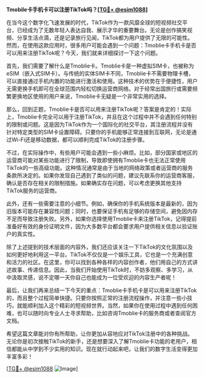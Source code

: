 **Tmobile卡手机卡可以注册TikTok吗？[[TG💪+ @esim1088](https://t.me/s/esim1088)]**

在当今这个数字化飞速发展的时代，TikTok作为一款风靡全球的短视频社交平台，已经成为了无数年轻人表达自我、展示才华的重要舞台。无论是创作搞笑视频、分享生活点滴，还是记录旅行见闻，TikTok都为用户提供了无限的可能性。然而，在使用这款应用时，很多用户可能会遇到一个问题：Tmoblie卡手机卡是否可以用来注册TikTok呢？今天，我们就来详细探讨一下这个问题。

首先，我们需要了解什么是Tmoblie卡。Tmoblie卡是一种虚拟SIM卡，也被称为eSIM（嵌入式SIM卡）。与传统的实体SIM卡不同，Tmoblie卡不需要物理卡槽，可以直接通过手机内置的功能进行激活和使用。这种技术的优势在于便捷性，用户无需更换手机即可在全球范围内轻松切换运营商网络。对于经常出国旅行或需要频繁更换地区使用的用户来说，Tmoblie卡无疑是一个非常实用的选择。

那么，回到正题，Tmoblie卡是否可以用来注册TikTok呢？答案是肯定的！实际上，Tmoblie卡完全可以用于注册TikTok，并且在这个过程中并不会遇到任何特别的限制或问题。这是因为TikTok作为一个国际化的社交平台，其注册流程并没有针对特定类型的SIM卡设置障碍。只要你的手机能够正常连接到互联网，无论是通过Wi-Fi还是移动数据，都可以顺利完成TikTok的注册步骤。

不过，在实际操作中，有些用户可能会遇到一些小麻烦。比如，部分国家或地区的运营商可能对某些功能进行了限制，导致即使拥有Tmoblie卡也无法正常使用TikTok的一些高级功能。这种情况通常是由于当地的网络政策或者运营商的服务条款所决定的。如果你发现自己遇到了类似的问题，建议先联系你的运营商客服，确认是否存在相关的限制措施。如果确实存在问题，可以考虑更换其他支持TikTok服务的运营商。

此外，还有一些需要注意的小细节。例如，确保你的手机系统版本是最新的，因为旧版本可能存在兼容性问题；同时，也要保证手机有足够的存储空间，避免因内存不足而导致注册失败。另外，如果你选择使用Tmoblie卡来注册TikTok，记得提前准备好有效的身份证明文件，因为大多数平台都会要求用户提供相关信息以验证账户的真实性。

除了上述提到的技术层面的内容外，我们还应该关注一下TikTok的文化氛围以及如何更好地利用这一平台。TikTok不仅仅是一个娱乐工具，它也是一个充满创意和活力的社区。在这里，你可以找到各种各样的内容创作者，他们用自己的方式讲述故事、传递信息。因此，当我们开始使用TikTok时，不妨多观察、多学习，从中汲取灵感，说不定哪一天你自己也能成为一位受欢迎的内容生产者呢！

最后，让我们再来总结一下今天的重点：Tmoblie卡手机卡是可以用来注册TikTok的，而且整个过程简单快捷。只要你按照正常的注册流程操作，并注意一些小技巧，就能顺利加入这个精彩的短视频世界。当然，如果你在使用过程中遇到任何困难，也可以随时向专业人士寻求帮助，比如咨询Tmoblie卡的服务商或者查阅官方文档。

希望这篇文章能对你有所帮助，让你更加从容地应对TikTok注册中的各种挑战。无论你是初次接触TikTok的新手，还是想要深入了解Tmoblie卡功能的老用户，相信都能从中学到不少实用的知识。现在就行动起来吧，让我们的数字生活变得更加丰富多彩！

[[TG💪+ @esim1088](https://t.me/s/esim1088) ![Image](https://i.postimg.cc/4NQfJmqS/Snipaste-2025-05-13-00-14-12.png)]